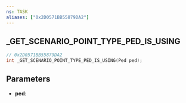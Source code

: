 ```yaml
---
ns: TASK
aliases: ["0x2D0571BB55879DA2"]
---
```

## _GET_SCENARIO_POINT_TYPE_PED_IS_USING

```c
// 0x2D0571BB55879DA2
int _GET_SCENARIO_POINT_TYPE_PED_IS_USING(Ped ped);
```

## Parameters
* **ped**:
